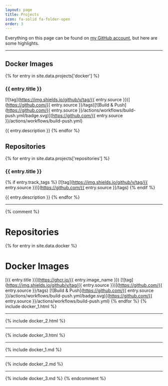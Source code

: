 ```yaml
---
layout: page
title: Projects
icon: fa-solid fa-folder-open
order: 3
---
```


Everything on this page can be found on [my GitHub account](https://github.com/Jekotia), but here are some highlights.

---

## Docker Images
{% for entry in site.data.projects['docker'] %}
### {{ entry.title }} <a href="https://ghcr.io/{{ entry.image_name }}"><i class="fa-solid fa-cube"></i></a> <a href="https://github.com/{{ entry.source }}"><i class="fa-solid fa-code"></i></a>
[![tag](https://img.shields.io/github/v/tag/{{ entry.source }})](https://github.com/{{ entry.source }}/tags)[![Build & Push](https://github.com/{{ entry.source }}/actions/workflows/build-push.yml/badge.svg)](https://github.com/{{ entry.source }}/actions/workflows/build-push.yml)

{{ entry.description }}
{% endfor %}


## Repositories
{% for entry in site.data.projects['repositories'] %}
### {{ entry.title }} <a href="https://github.com/{{ entry.source }}"><i class="fa-solid fa-code"></i></a>
{% if entry.track_tags %}
[![tag](https://img.shields.io/github/v/tag/{{ entry.source }})](https://github.com/{{ entry.source }}/tags)
{% endif %}

{{ entry.description }}
{% endfor %}

---
{% comment %}
# Repositories
{% for entry in site.data.docker %}
# Docker Images
[{{ entry.title }}](https://ghcr.io/{{ entry.image_name }}) [![tag](https://img.shields.io/github/v/tag/{{ entry.source }})](https://github.com/{{ entry.source }}/tags) [![Build & Push](https://github.com/{{ entry.source }}/actions/workflows/build-push.yml/badge.svg)](https://github.com/{{ entry.source }}/actions/workflows/build-push.yml)
{% endfor %}
{% include docker_1.html %}

---

{% include docker_2.html %}

---

{% include docker_3.html %}

---

{% include docker_1.md %}

---

{% include docker_2.md %}

---

{% include docker_3.md %}
{% endcomment %}